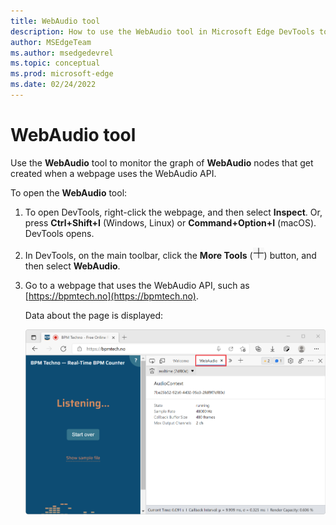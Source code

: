 ```yaml
---
title: WebAudio tool
description: How to use the WebAudio tool in Microsoft Edge DevTools to monitor WebAudio calls and traffic, for a webpage that uses the WebAudio API.
author: MSEdgeTeam
ms.author: msedgedevrel
ms.topic: conceptual
ms.prod: microsoft-edge
ms.date: 02/24/2022
---
```

# WebAudio tool

Use the **WebAudio** tool to monitor the graph of **WebAudio** nodes that get created when a webpage uses the WebAudio API.


To open the **WebAudio** tool:

1. To open DevTools, right-click the webpage, and then select **Inspect**.  Or, press **Ctrl+Shift+I** (Windows, Linux) or **Command+Option+I** (macOS).  DevTools opens.

1. In DevTools, on the main toolbar, click the **More Tools** (![More Tools icon](../media/more-tools-icon-light-theme.png)) button, and then select **WebAudio**.

1. Go to a webpage that uses the WebAudio API, such as [https://bpmtech.no](https://bpmtech.no).

   Data about the page is displayed:

   ![The WebAudio tool](./webaudio-tool-images/webaudio-tool.png)

<!-- https://webaudio.github.io/demo-list/ -->
